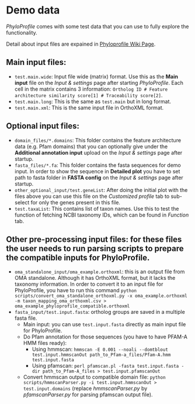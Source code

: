 # Demo data
*PhyloProfile* comes with some test data that you can use to fully explore the functionality.

Detail about input files are expained in [Phyloprofile Wiki Page](https://github.com/BIONF/PhyloProfile/wiki/Input-Data).

## Main input files:
- `test.main.wide`: Input file wide (matrix) format. Use this as the **Main input** file on the *Input & settings* page after starting *PhyloProfile*. Each cell in the matrix contains 3 information: `Ortholog ID # Feature architecture similarity score[1] # Traceability score[2]`.
- `test.main.long`: This is the same as `test.main` but in long format.
- `test.main.xml`: This is the same input file in OrthoXML format.

## Optional input files:
- `domain_files/*.domains`: This folder contains the feature architecture data (e.g. Pfam domains) that you can optionally give under the **Additional annotation input** upload on the *Input & settings* page after startup.
- `fasta_files/*.fa`: This folder contains the fasta sequences for demo input. In order to show the sequence in **Detailed plot** you have to set path to fasta folder in **FASTA config** on the *Input & settings* page after startup.
- `other_optional_input/test.geneList`: After doing the initial plot with the files above you can use this file on the *Customized profile* tab to sub-select for only the genes present in this file.
- `test.taxaList`: This contains list of taxon names. Use this to test the function of fetching NCBI taxonomy IDs, which can be found in *Function* tab.

## Other pre-processing input files: for these files the user needs to run parsing scripts to prepare the compatible inputs for PhyloProfile.
- `oma_standalone_input/oma_example.orthoxml`: this is an output file from OMA standalone. Although it has OrthoXML format, but it lacks the taxonomy information. In order to convert it to an input file for PhyloProfile, you have to run this command `python scripts/convert_oma_standalone_orthoxml.py -x oma_example.orthoxml -m taxon_mapping_oma_orthoxml.csv > oma_example_phyloprofile_compatible.orthoxml`
- `fasta_input/test.input.fasta`: ortholog groups are saved in a multiple fasta file.
	- Main input: you can use `test.input.fasta` directly as main input file for PhyloProfile.
	- Do Pfam annotation for those sequences (you have to have PFAM-A HMM files ready):
		- Using hmmscan: `hmmscan -E 0.001 --noali --domtblout test.input.hmmscanOut path_to_Pfam-a_files/Pfam-A.hmm test.input.fasta`
		- Using pfamscan: `perl pfamscan.pl -fasta test.input.fasta -dir path_to_Pfam-A_files > test.input.pfamscanOut`
	- Convert hmmscan output to compatible domain file: `python scripts/hmmscanParser.py -i test.input.hmmscanOut > test.input.domains` (replace *hmmscanParser.py* by *pfamscanParser.py* for parsing pfamscan output file).
